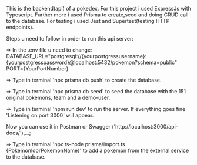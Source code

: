 This is the backend(api) of a pokedex.
For this project i used ExpressJs with Typescript.
Further more i used Prisma to create,seed and doing CRUD call to the database.
For testing i used Jest and Supertest(testing HTTP endpoints).


Steps u need to follow in order to run this api server:

=> In the .env file u need to change:
    DATABASE_URL="postgresql://{yourpostgressusername}:{yourpostgresspassword}@localhost:5432/pokemon?schema=public"
    PORT={YourPortNumber}

=> Type in terminal 'npx prisma db push' to create the database.

=> Type in terminal 'npx prisma db seed' to seed the database with the 151 original pokemons, team and a demo-user.

=> Type in terminal 'npm run dev' to run the server. If everything goes fine 'Listening on port 3000' will appear.

Now you can use it in Postman or Swagger ('http://localhost:3000/api-docs/'),...;

=> Type in terminal 'npx ts-node prisma/import.ts {PokemonIdorPokemonName}' to add a pokemon from the external service to the database.

